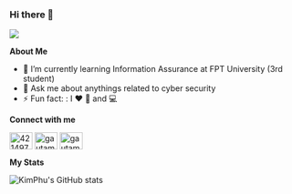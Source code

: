 
### Hi there 👋
![](https://komarev.com/ghpvc/?username=w4rf0t)

**About Me**
- 🌱 I’m currently learning Information Assurance at FPT University (3rd student) 		
- 💬 Ask me about anythings related to cyber security
- ⚡ Fun fact: : I ❤️ 🏀 and 💻	

**Connect with me**
<p align="left">
<a href="https://fb.com/w4rf0t"  target="_blank" rel="noopener noreferrer"><img align="center" src="https://raw.githubusercontent.com/rahuldkjain/github-profile-readme-generator/master/src/images/icons/Social/facebook.svg" alt="4214976" height="30" width="40" /></a>
<a href="https://instagram.com/phukim_h"  target="_blank" rel="noopener noreferrer"><img align="center" src="https://raw.githubusercontent.com/rahuldkjain/github-profile-readme-generator/master/src/images/icons/Social/instagram.svg" alt="gautamkrishnar" height="30" width="40" /></a>
<a href="https://linkedin.com/in/hoàng-kim-phú-21a22017a"  target="_blank" rel="noopener noreferrer"><img align="center" src="https://raw.githubusercontent.com/rahuldkjain/github-profile-readme-generator/master/src/images/icons/Social/linked-in-alt.svg" alt="gautamkrishnar" height="30" width="40" /></a>

**My Stats**

 ![KimPhu's GitHub stats](https://github-readme-stats.vercel.app/api?username=w4rf0t&show_icons=true&theme=tokyonight)
 
